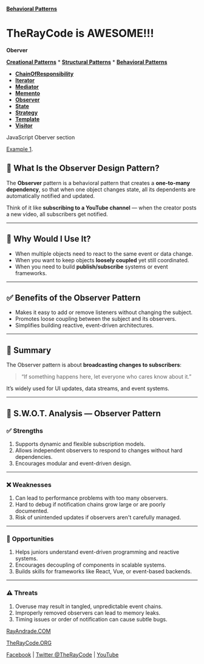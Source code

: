 **[Behavioral Patterns](../README.md)** 

# TheRayCode is AWESOME!!!

**Oberver**

**[Creational Patterns](../Creational/README.md)** * **[Structural Patterns](../Structural/README.md)** * **[Behavioral Patterns](../README.md)**

* **[ChainOfResponsibility](../ChainOfResponsibility/README.md)**
* **[Iterator](../Iterator/README.md)**
* **[Mediator](../Mediator/README.md)**
* **[Memento](../Memento/README.md)**
* **[Observer](../Observer/README.md)**
* **[State](../State/README.md)**
* **[Strategy](../Strategy/README.md)**
* **[Template](../Template/README.md)**
* **[Visitor](../Visitor/README.md)**

JavaScript Oberver section

[Example 1](./Example1/README.md).


## 👀 What Is the Observer Design Pattern?

The **Observer** pattern is a behavioral pattern that creates a **one-to-many dependency**, so that when one object changes state, all its dependents are automatically notified and updated.

Think of it like **subscribing to a YouTube channel** — when the creator posts a new video, all subscribers get notified.

---

## 🤔 Why Would I Use It?

* When multiple objects need to react to the same event or data change.
* When you want to keep objects **loosely coupled** yet still coordinated.
* When you need to build **publish/subscribe** systems or event frameworks.

---

## ✅ Benefits of the Observer Pattern

* Makes it easy to add or remove listeners without changing the subject.
* Promotes loose coupling between the subject and its observers.
* Simplifies building reactive, event-driven architectures.

---

## 🧩 Summary

The Observer pattern is about **broadcasting changes to subscribers**:

> “If something happens here, let everyone who cares know about it.”

It’s widely used for UI updates, data streams, and event systems.

---

## 🧠 S.W\.O.T. Analysis — Observer Pattern

### ✅ **Strengths**

1. Supports dynamic and flexible subscription models.
2. Allows independent observers to respond to changes without hard dependencies.
3. Encourages modular and event-driven design.

---

### ❌ **Weaknesses**

1. Can lead to performance problems with too many observers.
2. Hard to debug if notification chains grow large or are poorly documented.
3. Risk of unintended updates if observers aren't carefully managed.

---

### 🌱 **Opportunities**

1. Helps juniors understand event-driven programming and reactive systems.
2. Encourages decoupling of components in scalable systems.
3. Builds skills for frameworks like React, Vue, or event-based backends.

---

### ⚠️ **Threats**

1. Overuse may result in tangled, unpredictable event chains.
2. Improperly removed observers can lead to memory leaks.
3. Timing issues or order of notification can cause subtle bugs.



[RayAndrade.COM](https://www.RayAndrade.com)

[TheRayCode.ORG](https://www.TheRayCode.org)

[Facebook](https://www.facebook.com/TheRayCode/) | [Twitter @TheRayCode](https://www.twitter.com/TheRayCode/) | [YouTube](https://www.youtube.com/AndradeRay/)
